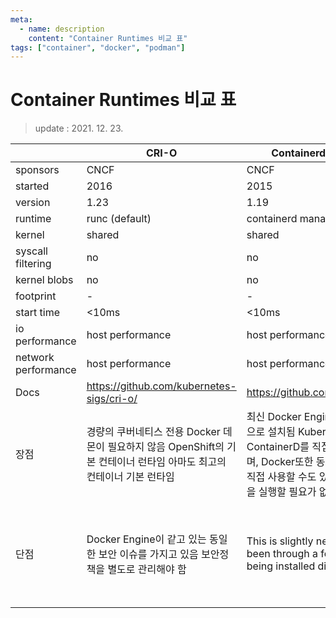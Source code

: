 ```yaml
---
meta:
  - name: description
    content: "Container Runtimes 비교 표"
tags: ["container", "docker", "podman"]
---
```


# Container Runtimes 비교 표

> update : 2021. 12. 23.

|                     | **CRI-O**                                                    | **Containerd CRI plugin**                                    | **Docker Engine**                                            | **gVisor CRI plugin**                                        | **CRI-O Kata Containers**                                    |
| ------------------- | ------------------------------------------------------------ | ------------------------------------------------------------ | ------------------------------------------------------------ | ------------------------------------------------------------ | ------------------------------------------------------------ |
| sponsors            | CNCF                                                         | CNCF                                                         | Docker Inc                                                   | Google                                                       | Intel                                                        |
| started             | 2016                                                         | 2015                                                         | Mar 2013                                                     | 2015                                                         | 2017                                                         |
| version             | 1.23                                                         | 1.19                                                         | 20.10                                                        | release-20211129.0                                           | 1.13                                                         |
| runtime             | runc (default)                                               | containerd managing runc                                     | runc                                                         | runsc                                                        | kata-runtime                                                 |
| kernel              | shared                                                       | shared                                                       | shared                                                       | partially shared                                             | isolated                                                     |
| syscall filtering   | no                                                           | no                                                           | no                                                           | yes                                                          | no                                                           |
| kernel blobs        | no                                                           | no                                                           | no                                                           | no                                                           | yes                                                          |
| footprint           | -                                                            | -                                                            | -                                                            | -                                                            | 30mb                                                         |
| start time          | <10ms                                                        | <10ms                                                        | <10ms                                                        | <10ms                                                        | <100ms                                                       |
| io performance      | host performance                                             | host performance                                             | host performance                                             | slow                                                         | host performance                                             |
| network performance | host performance                                             | host performance                                             | host performance                                             | slow (see comment)                                           | close to host performance                                    |
| Docs                | https://github.com/kubernetes-sigs/cri-o/                    | https://github.com/containerd/cri                            | https://github.com/moby/moby                                 | https://github.com/google/gvisor                             | https://github.com/kata-containers/runtime                   |
| 장점                | 경량의 쿠버네티스 전용 Docker 데몬이 필요하지 않음 OpenShift의 기본 컨테이너 런타임 아마도 최고의 컨테이너 기본 런타임 | 최신 Docker Engine과 함께 기본적으로 설치됨 Kubernetes는 ContainerD를 직접 사용할 수 있으며, Docker또한 동일한 호스트에서 직접 사용할 수도 있음  DockerD 데몬을 실행할 필요가 없음 | 방대한 수의 사용자가 테스트하고 반복 한 가장 성숙한 런타임 seccomp, SELinux 및 AppArmor를 사용하여 강화할 수 있음 가장 빠른 시작 시간  메모리 사용량이 가장 적음 | gcloud appengine에서 고객 간의 격리 계층으로 사용함 상태를 저장하지 않는 웹 앱에 적합 표준 컨테이너에 두 개의 보안 계층을 추가함 | 아마도 가장 안전한 옵션 보안에 대한 주요 절충안으로 오버헤드가 발생하는것은 그렇게 나쁘지 않은 것으로 보임 |
| 단점                | Docker Engine이 같고 있는 동일한 보안 이슈를 가지고 있음 보안정책을 별도로 관리해야 함 | This is slightly newer as it has been through a few iterations of being installed differently. | Kubernetes는 **CRI 플러그인 아키텍처로 이동하고 있음** 보안을 강화하고 관리하는것은 너무 복잡함 | 버전이 지정되지 않았으며 아직 Kubernetes에서 프로덕션에 사용해서는 안됨 많은 syscall을 만드는 응용 프로그램에는 적합하지 않음 400 개 Linux syscall이 모두 구현되어 일부 앱이 작동하지 않을 수 있음 (예 : postgres). | kata-runtime 자체는 v1이지만 이것이 Kubernetes 상에서 어떻게 준비 되어 있는지  확인이 필요 30MB 메모리 오버 헤드로 인한 비효율적 패킹 시작 시간 |